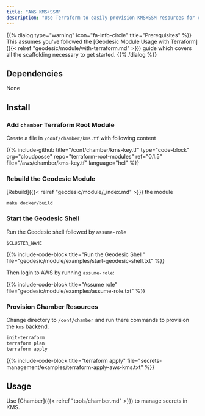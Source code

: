 ```yaml
---
title: "AWS KMS+SSM"
description: "Use Terraform to easily provision KMS+SSM resources for chamber."
---
```


{{% dialog type="warning" icon="fa-info-circle" title="Prerequisites" %}}
This assumes you've followed the [Geodesic Module Usage with Terraform]({{< relref "geodesic/module/with-terraform.md" >}}) guide which covers all the scaffolding necessary to get started.
{{% /dialog %}}

## Dependencies

None

## Install

### Add `chamber` Terraform Root Module

Create a file in `/conf/chamber/kms.tf` with following content

{{% include-github title="/conf/chamber/kms-key.tf" type="code-block" org="cloudposse" repo="terraform-root-modules" ref="0.1.5" file="/aws/chamber/kms-key.tf" language="hcl" %}}

### Rebuild the Geodesic Module

[Rebuild]({{< relref "geodesic/module/_index.md" >}}) the module
```shell
make docker/build
```

### Start the Geodesic Shell

Run the Geodesic shell followed by `assume-role`
```shell
$CLUSTER_NAME
```

{{% include-code-block title="Run the Geodesic Shell" file="geodesic/module/examples/start-geodesic-shell.txt" %}}

Then login to AWS by running `assume-role`:

{{% include-code-block title="Assume role" file="geodesic/module/examples/assume-role.txt" %}}

### Provision Chamber Resources

Change directory to `/conf/chamber` and run there commands to provision the `kms` backend.
```bash
init-terraform
terraform plan
terraform apply
```

{{% include-code-block title="terraform apply" file="secrets-management/examples/terraform-apply-aws-kms.txt" %}}

## Usage

Use [Chamber]({{< relref "tools/chamber.md" >}}) to manage secrets in KMS.
